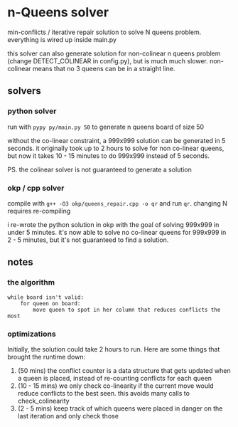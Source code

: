 # n-Queens solver

min-conflicts / iterative repair solution to solve N queens problem. everything
is wired up inside main.py

this solver can also generate solution for non-colinear n queens problem
(change DETECT_COLINEAR in config.py), but is much much slower.  non-colinear
means that no 3 queens can be in a straight line.


## solvers

### python solver

run with `pypy py/main.py 50` to generate n queens board of size 50

without the co-linear constraint, a 999x999 solution can be generated in 5
seconds.  it originally took up to 2 hours to solve for non co-linear queens,
but now it takes 10 - 15 minutes to do 999x999 instead of 5 seconds.

PS. the colinear solver is not guaranteed to generate a solution


### okp / cpp solver

compile with `g++ -O3 okp/queens_repair.cpp -o qr` and run `qr`. changing N
requires re-compiling

i re-wrote the python solution in okp with the goal of solving 999x999 in under
5 minutes. it's now able to solve no co-linear queens for 999x999 in 2 - 5
minutes, but it's not guaranteed to find a solution.

## notes

### the algorithm

```
while board isn't valid:
    for queen on board:
        move queen to spot in her column that reduces conflicts the most
```

### optimizations

Initially, the solution could take 2 hours to run. Here are some things that
brought the runtime down:

1) (50 mins) the conflict counter is a data structure that gets updated when a queen is placed, instead of re-counting conflicts for each queen
2) (10 - 15 mins) we only check co-linearity if the current move would reduce conflicts to the best seen. this avoids many calls to check_colinearity
3) (2 - 5 mins) keep track of which queens were placed in danger on the last iteration and only check those
